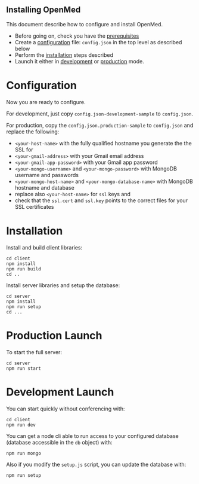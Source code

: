 ## Installing OpenMed

This document describe how to configure and install OpenMed.

- Before going on, check you have the [prerequisites](PREREQ.md)
- Create a [configuration](#configuration) file: `config.json` in the top level as described below
- Perform the [installation](#installation) steps described
- Launch it either in [development](#development) or [production](#production) mode.

# Configuration
<a name="configuration"/>

Now you are ready to configure.

For development, just copy `config.json-development-sample` to `config.json`. 

For production, copy the `config.json.production-sample` to `config.json` and replace the following:

- `<your-host-name>` with the fully qualified hostname you generate the the SSL for 
- `<your-gmail-address>` with your Gmail email address
- `<your-gmail-app-password>` with your Gmail app password
- `<your-mongo-username>` and `<your-mongo-password>` with MongoDB username and passwords
- `<your-mongo-host-name>` and `<your-mongo-database-name>` with MongoDB hostname and database
- replace also `<your-host-name>` for `ssl` keys and 
- check that the `ssl.cert` and `ssl.key` points to the correct files for your SSL certificates

# Installation
<a name="installation"/>


Install and build client libraries:

```
cd client
npm install
npm run build
cd ..
```

Install server libraries and setup the database:

```
cd server
npm install
npm run setup
cd ...
```

# Production Launch
<a name="production"/>

To start the full server:

```
cd server
npm run start
```

# Development Launch
<a name="development"/>

You can start quickly without conferencing with:

```
cd client
npm run dev
```

You can get a node cli able to run access to your configured database (database accessible in the `db` object) with:

```
npm run mongo
```

Also if you modify the `setup.js` script, you can update the database with: 

```
npm run setup
```
